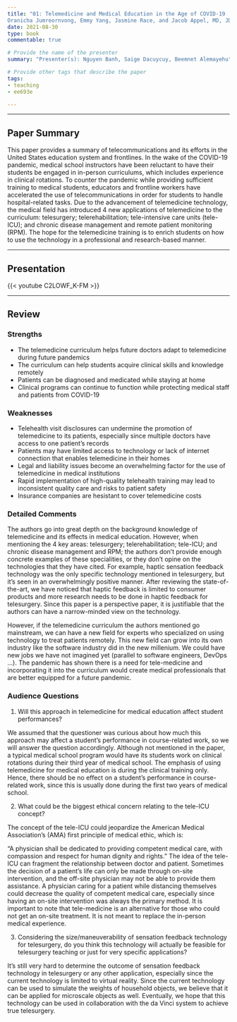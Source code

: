 ```yaml
---
title: "01: Telemedicine and Medical Education in the Age of COVID-19
Oranicha Jumreornvong, Emmy Yang, Jasmine Race, and Jacob Appel, MD, JD, MPD"
date: 2021-08-30
type: book
commentable: true

# Provide the name of the presenter
summary: "Presenter(s): Nguyen Banh, Saige Dacuycuy, Beemnet Alemayehu"

# Provide other tags that describe the paper
tags:
- teaching
- ee693e

---
```


***
## Paper Summary
This paper provides a summary of telecommunications and its efforts in the United States education system and frontlines. In the wake of the COVID-19 pandemic, medical school instructors have been reluctant to have their students be engaged in in-person curriculums, which includes experience in clinical rotations. To counter the pandemic while providing sufficient training to medical students, educators and frontline workers have accelerated the use of telecommunications in order for students to handle hospital-related tasks. Due to the advancement of telemedicine technology, the medical field has introduced 4 new applications of telemedicine to the curriculum: telesurgery; telerehabilitation; tele-intensive care units (tele-ICU); and chronic disease management and remote patient monitoring (RPM). The hope for the telemedicine training is to enrich students on how to use the technology in a professional and research-based manner.
***

## Presentation
{{< youtube C2LOWF_K-FM >}}

***

## Review
### Strengths
- The telemedicine curriculum helps future doctors adapt to telemedicine during future pandemics
- The curriculum can help students acquire clinical skills and knowledge remotely
- Patients can be diagnosed and medicated while staying at home
- Clinical programs can continue to function while protecting medical staff and patients from COVID-19


### Weaknesses
- Telehealth visit disclosures can undermine the promotion of telemedicine to its patients, especially since multiple doctors have access to one patient’s records
- Patients may have limited access to technology or lack of internet connection that enables telemedicine in their homes
- Legal and liability issues become an overwhelming factor for the use of telemedicine in medical institutions
- Rapid implementation of high-quality telehealth training may lead to inconsistent quality care and risks to patient safety
- Insurance companies are hesistant to cover telemedicine costs


### Detailed Comments
The authors go into great depth on the background knowledge of telemedicine and its effects in medical education. However, when mentioning the 4 key areas: telesurgery; telerehabilitation; tele-ICU; and chronic disease management and RPM; the authors don’t provide enough concrete examples of these specialities, or they don’t opine on the technologies that they have cited. For example, haptic sensation feedback technology was the only specific technology mentioned in telesurgery, but it’s seen in an overwhelmingly positive manner. After reviewing the state-of-the-art, we have noticed that haptic feedback is limited to consumer products and more research needs to be done in haptic feedback for telesurgery. Since this paper is a perspective paper, it is justifiable that the authors can have a narrow-minded view on the technology.

However, if the telemedicine curriculum the authors mentioned go mainstream, we can have a new field for experts who specialized on using technology to treat patients remotely. This new field can grow into its own industry like the software industry did in the new millenium. We could have new jobs we have not imagined yet (parallel to software engineers, DevOps ...). The pandemic has shown there is a need for tele-medicine and incorporating it into the curriculum would create medical professionals that are better equipped for a future pandemic.


### Audience Questions
1. Will this approach in telemedicine for medical education affect student performances?

We assumed that the questioner was curious about how much this approach may affect a student’s performance in course-related work, so we will answer the question accordingly. Although not mentioned in the paper, a typical medical school program would have its students work on clinical rotations during their third year of medical school. The emphasis of using telemedicine for medical education is during the clinical training only. Hence, there should be no effect on a student’s performance in course-related work, since this is usually done during the first two years of medical school. 

2. What could be the biggest ethical concern relating to the tele-ICU concept?

The concept of the tele-ICU could jeopardize the American Medical Association’s (AMA) first principle of medical ethic, which is:

“A physician shall be dedicated to providing competent medical care, with compassion and respect for human dignity and rights.”
The idea of the tele-ICU can fragment the relationship between doctor and patient. Sometimes the decision of a patient’s life can only be made through on-site intervention, and the off-site physician may not be able to provide them assistance. A physician caring for a patient while distancing themselves could decrease the quality of competent medical care, especially since having an on-site intervention was always the primary method. It is important to note that tele-medicine is an alternative for those who could not get an on-site treatment. It is not meant to replace the in-person medical experience.

3. Considering the size/maneuverability of sensation feedback technology for telesurgery, do you think this technology will actually be feasible for telesurgery teaching or just for very specific applications?

It’s still very hard to determine the outcome of sensation feedback technology in telesurgery or any other application, especially since the current technology is limited to virtual reality. Since the current technology can be used to simulate the weights of household objects, we believe that it can be applied for microscale objects as well. Eventually, we hope that this technology can be used in collaboration with the da Vinci system to achieve true telesurgery. 

